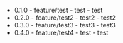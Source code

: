 - 0.1.0 - feature/test - test - test
- 0.2.0 - feature/test2 - test2 - test2
- 0.3.0 - feature/test3 - test3 - test3
- 0.4.0 - feature/test4 - test - test

